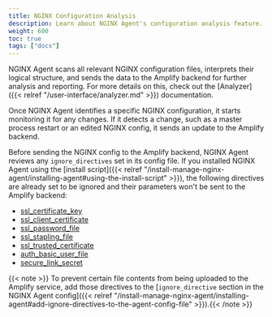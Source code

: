 ```yaml
---
title: NGINX Configuration Analysis
description: Learn about NGINX Agent's configuration analysis feature.
weight: 600
toc: true
tags: ["docs"]
---
```


NGINX Agent scans all relevant NGINX configuration files, interprets their logical structure, and sends the data to the Amplify backend for further analysis and reporting. For more details on this, check out the [Analyzer]({{< relref "/user-interface/analyzer.md" >}}) documentation.

Once NGINX Agent identifies a specific NGINX configuration, it starts monitoring it for any changes. If it detects a change, such as a master process restart or an edited NGINX config, it sends an update to the Amplify backend.

Before sending the NGINX config to the Amplify backend, NGINX Agent reviews any `ignore_directives` set in its config file. If you installed NGINX Agent using the [install script]({{< relref "/install-manage-nginx-agent/installing-agent#using-the-install-script" >}}), the following directives are already set to be ignored and their parameters won't be sent to the Amplify backend:

- [ssl_certificate_key](http://nginx.org/en/docs/mail/ngx_mail_ssl_module.html#ssl_certificate_key)
- [ssl_client_certificate](http://nginx.org/en/docs/mail/ngx_mail_ssl_module.html#ssl_client_certificate)
- [ssl_password_file](http://nginx.org/en/docs/mail/ngx_mail_ssl_module.html#ssl_password_file)
- [ssl_stapling_file](http://nginx.org/en/docs/http/ngx_http_ssl_module.html#ssl_stapling_file)
- [ssl_trusted_certificate](http://nginx.org/en/docs/http/ngx_http_ssl_module.html#ssl_trusted_certificate)
- [auth_basic_user_file](http://nginx.org/en/docs/http/ngx_http_auth_basic_module.html#auth_basic_user_file)
- [secure_link_secret](http://nginx.org/en/docs/http/ngx_http_secure_link_module.html#secure_link_secret)

{{< note >}} To prevent certain file contents from being uploaded to the Amplify service, add those directives to the [`ignore_directive` section in the NGINX Agent config]({{< relref "/install-manage-nginx-agent/installing-agent#add-ignore-directives-to-the-agent-config-file" >}}).{{< /note >}}
